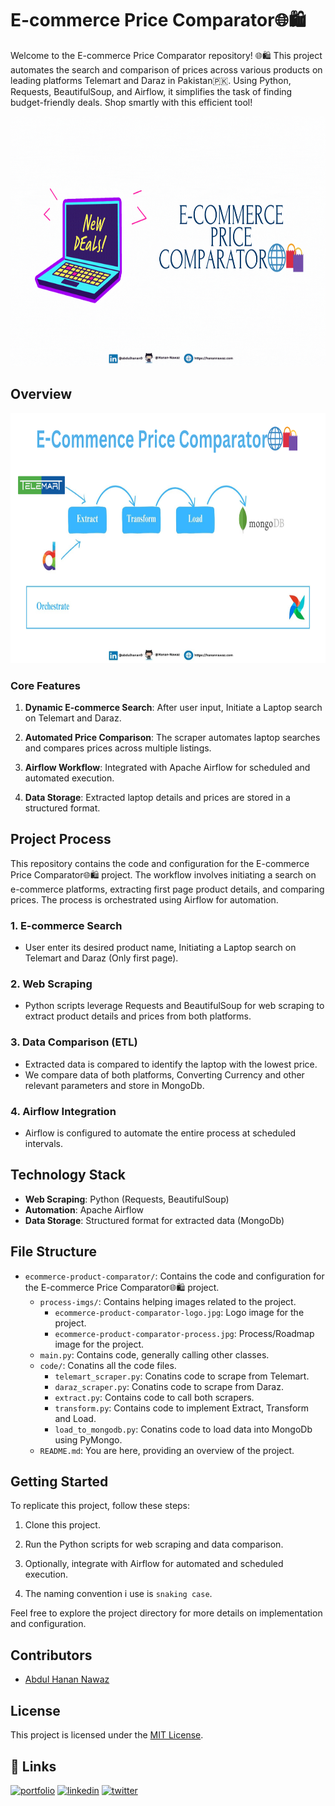 # E-commerce Price Comparator🌐🛍️

Welcome to the E-commerce Price Comparator repository! 🌐🛍️ This project automates the search and comparison of prices across various products on leading platforms Telemart and Daraz in Pakistan🇵🇰. Using Python, Requests, BeautifulSoup, and Airflow, it simplifies the task of finding budget-friendly deals. Shop smartly with this efficient tool!

<img src="/process-imgs/ecommerce-product-comparator-logo.gif" width="100%" height="400px" />

## Overview

<img src="/process-imgs/ecommerce-product-comparator-process.png" width="100%" height="400px" />

### Core Features

1. **Dynamic E-commerce Search**: After user input, Initiate a Laptop search on Telemart and Daraz.

2. **Automated Price Comparison**: The scraper automates laptop searches and compares prices across multiple listings.

3. **Airflow Workflow**: Integrated with Apache Airflow for scheduled and automated execution.

4. **Data Storage**: Extracted laptop details and prices are stored in a structured format.

## Project Process

This repository contains the code and configuration for the E-commerce Price Comparator🌐🛍️ project. The workflow involves initiating a search on e-commerce platforms, extracting first page product details, and comparing prices. The process is orchestrated using Airflow for automation.

### 1. E-commerce Search

- User enter its desired product name, Initiating a Laptop search on Telemart and Daraz (Only first page).

### 2. Web Scraping

- Python scripts leverage Requests and BeautifulSoup for web scraping to extract product details and prices from both platforms.

### 3. Data Comparison (ETL)

- Extracted data is compared to identify the laptop with the lowest price.
- We compare data of both platforms, Converting Currency and other relevant parameters and store in MongoDb.

### 4. Airflow Integration

- Airflow is configured to automate the entire process at scheduled intervals.

## Technology Stack

- **Web Scraping**: Python (Requests, BeautifulSoup)
- **Automation**: Apache Airflow
- **Data Storage**: Structured format for extracted data (MongoDb)

## File Structure

- `ecommerce-product-comparator/`: Contains the code and configuration for the E-commerce Price Comparator🌐🛍️ project.
  - `process-imgs/`: Contains helping images related to the project.
    - `ecommerce-product-comparator-logo.jpg`: Logo image for the project.
    - `ecommerce-product-comparator-process.jpg`: Process/Roadmap image for the project.
  - `main.py`: Contains code, generally calling other classes.
  - `code/`: Conatins all the code files.
    - `telemart_scraper.py`: Conatins code to scrape from Telemart.
    - `daraz_scraper.py`: Conatins code to scrape from Daraz.
    - `extract.py`: Contains code to call both scrapers.
    - `transform.py`: Contains code to implement Extract, Transform and Load.
    - `load_to_mongodb.py`: Conatins code to load data into MongoDb using PyMongo.
  - `README.md`: You are here, providing an overview of the project.

## Getting Started

To replicate this project, follow these steps:

1. Clone this project.

2. Run the Python scripts for web scraping and data comparison.

3. Optionally, integrate with Airflow for automated and scheduled execution.

4. The naming convention i use is `snaking case`.

Feel free to explore the project directory for more details on implementation and configuration.

## Contributors

- [Abdul Hanan Nawaz](https://www.github.com/Hanan-Nawaz) 

## License

This project is licensed under the [MIT License](LICENSE).

## 🔗 Links
[![portfolio](https://img.shields.io/badge/my_portfolio-000?style=for-the-badge&logo=ko-fi&logoColor=white)](https://hanannawaz.com/)
[![linkedin](https://img.shields.io/badge/linkedin-0A66C2?style=for-the-badge&logo=linkedin&logoColor=white)](https://www.linkedin.com/in/abdulhanan0/)
[![twitter](https://img.shields.io/badge/twitter-1DA1F2?style=for-the-badge&logo=twitter&logoColor=white)](https://twitter.com/HananNawaz0/)

